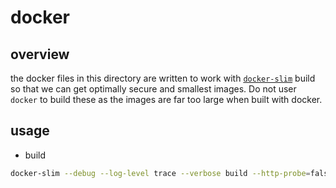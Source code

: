 # docker

## overview

the docker files in this directory are written to work with [`docker-slim`](https://dockersl.im/) build so that we can get optimally secure and smallest images. Do not user `docker` to build these as the images are far too large when built with docker.

## usage

- build

```bash
docker-slim --debug --log-level trace --verbose build --http-probe=false --dockerfile Dockerfile --tag-fat <tag-name> .
```